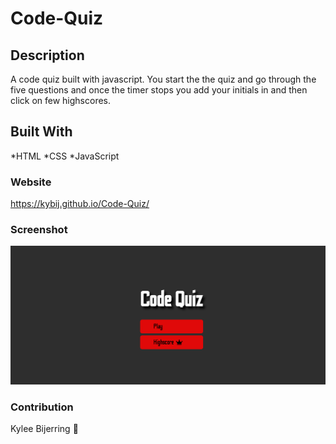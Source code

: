 # Code-Quiz

## Description
A code quiz built with javascript. You start the the quiz and go through the five questions and once the timer stops you add your initials in and then click on few highscores.

## Built With
 *HTML
 *CSS
 *JavaScript
 
 
### Website
https://kybij.github.io/Code-Quiz/

### Screenshot
![](Screenshot(16).png)

### Contribution
Kylee Bijerring 👻
